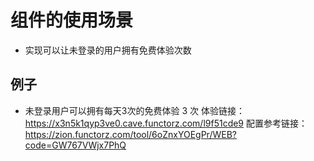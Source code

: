 # 组件的使用场景
- 实现可以让未登录的用户拥有免费体验次数
## 例子
- 未登录用户可以拥有每天3次的免费体验 3 次
体验链接：https://x3n5k1qyp3ve0.cave.functorz.com/l9f51cde9
配置参考链接：https://zion.functorz.com/tool/6oZnxYOEgPr/WEB?code=GW767VWjx7PhQ